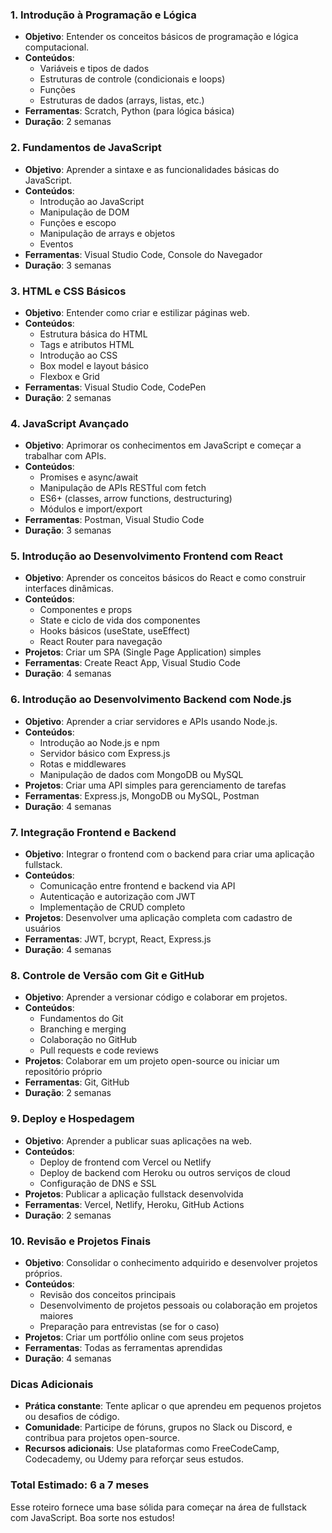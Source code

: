 
### **1. Introdução à Programação e Lógica**
-   **Objetivo**: Entender os conceitos básicos de programação e lógica computacional.
-   **Conteúdos**:
    -   Variáveis e tipos de dados
    -   Estruturas de controle (condicionais e loops)
    -   Funções
    -   Estruturas de dados (arrays, listas, etc.)
-   **Ferramentas**: Scratch, Python (para lógica básica)
-   **Duração**: 2 semanas

### **2. Fundamentos de JavaScript**
-   **Objetivo**: Aprender a sintaxe e as funcionalidades básicas do JavaScript.
-   **Conteúdos**:
    -   Introdução ao JavaScript
    -   Manipulação de DOM
    -   Funções e escopo
    -   Manipulação de arrays e objetos
    -   Eventos
-   **Ferramentas**: Visual Studio Code, Console do Navegador
-   **Duração**: 3 semanas

### **3. HTML e CSS Básicos**
-   **Objetivo**: Entender como criar e estilizar páginas web.
-   **Conteúdos**:
    -   Estrutura básica do HTML
    -   Tags e atributos HTML
    -   Introdução ao CSS
    -   Box model e layout básico
    -   Flexbox e Grid
-   **Ferramentas**: Visual Studio Code, CodePen
-   **Duração**: 2 semanas

### **4. JavaScript Avançado**
-   **Objetivo**: Aprimorar os conhecimentos em JavaScript e começar a trabalhar com APIs.
-   **Conteúdos**:
    -   Promises e async/await
    -   Manipulação de APIs RESTful com fetch
    -   ES6+ (classes, arrow functions, destructuring)
    -   Módulos e import/export
-   **Ferramentas**: Postman, Visual Studio Code
-   **Duração**: 3 semanas

### **5. Introdução ao Desenvolvimento Frontend com React**
-   **Objetivo**: Aprender os conceitos básicos do React e como construir interfaces dinâmicas.
-   **Conteúdos**:
    -   Componentes e props
    -   State e ciclo de vida dos componentes
    -   Hooks básicos (useState, useEffect)
    -   React Router para navegação
-   **Projetos**: Criar um SPA (Single Page Application) simples
-   **Ferramentas**: Create React App, Visual Studio Code
-   **Duração**: 4 semanas

### **6. Introdução ao Desenvolvimento Backend com Node.js**
-   **Objetivo**: Aprender a criar servidores e APIs usando Node.js.
-   **Conteúdos**:
    -   Introdução ao Node.js e npm
    -   Servidor básico com Express.js
    -   Rotas e middlewares
    -   Manipulação de dados com MongoDB ou MySQL
-   **Projetos**: Criar uma API simples para gerenciamento de tarefas
-   **Ferramentas**: Express.js, MongoDB ou MySQL, Postman
-   **Duração**: 4 semanas

### **7. Integração Frontend e Backend**
-   **Objetivo**: Integrar o frontend com o backend para criar uma aplicação fullstack.
-   **Conteúdos**:
    -   Comunicação entre frontend e backend via API
    -   Autenticação e autorização com JWT
    -   Implementação de CRUD completo
-   **Projetos**: Desenvolver uma aplicação completa com cadastro de usuários
-   **Ferramentas**: JWT, bcrypt, React, Express.js
-   **Duração**: 4 semanas

### **8. Controle de Versão com Git e GitHub**
-   **Objetivo**: Aprender a versionar código e colaborar em projetos.
-   **Conteúdos**:
    -   Fundamentos do Git
    -   Branching e merging
    -   Colaboração no GitHub
    -   Pull requests e code reviews
-   **Projetos**: Colaborar em um projeto open-source ou iniciar um repositório próprio
-   **Ferramentas**: Git, GitHub
-   **Duração**: 2 semanas

### **9. Deploy e Hospedagem**
-   **Objetivo**: Aprender a publicar suas aplicações na web.
-   **Conteúdos**:
    -   Deploy de frontend com Vercel ou Netlify
    -   Deploy de backend com Heroku ou outros serviços de cloud
    -   Configuração de DNS e SSL
-   **Projetos**: Publicar a aplicação fullstack desenvolvida
-   **Ferramentas**: Vercel, Netlify, Heroku, GitHub Actions
-   **Duração**: 2 semanas

### **10. Revisão e Projetos Finais**
-   **Objetivo**: Consolidar o conhecimento adquirido e desenvolver projetos próprios.
-   **Conteúdos**:
    -   Revisão dos conceitos principais
    -   Desenvolvimento de projetos pessoais ou colaboração em projetos maiores
    -   Preparação para entrevistas (se for o caso)
-   **Projetos**: Criar um portfólio online com seus projetos
-   **Ferramentas**: Todas as ferramentas aprendidas
-   **Duração**: 4 semanas

### **Dicas Adicionais**
-   **Prática constante**: Tente aplicar o que aprendeu em pequenos projetos ou desafios de código.
-   **Comunidade**: Participe de fóruns, grupos no Slack ou Discord, e contribua para projetos open-source.
-   **Recursos adicionais**: Use plataformas como FreeCodeCamp, Codecademy, ou Udemy para reforçar seus estudos.

### **Total Estimado**: 6 a 7 meses
Esse roteiro fornece uma base sólida para começar na área de fullstack com JavaScript. Boa sorte nos estudos!
